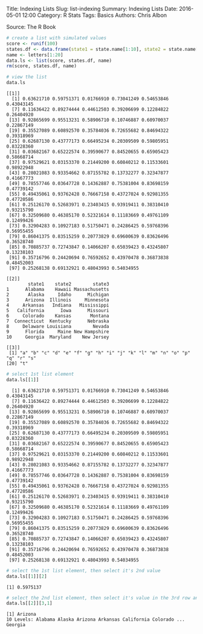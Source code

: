 Title: Indexing Lists
Slug: list-indexing
Summary: Indexing Lists
Date: 2016-05-01 12:00
Category: R Stats
Tags: Basics
Authors: Chris Albon


Source: The R Book


```R
# create a list with simulated values
score <- runif(100)
states.df <- data.frame(state1 = state.name[1:10], state2 = state.name[11:20], state3 = state.name[21:30])
name <- letters[1:20]
data.ls <- list(score, states.df, name)
rm(score, states.df, name)
```


```R
# view the list
data.ls
```




    [[1]]
      [1] 0.63621710 0.59751371 0.01766910 0.73041249 0.54653846 0.43043145
      [7] 0.11636422 0.89274444 0.44612503 0.39206699 0.12284822 0.26404920
     [13] 0.92865699 0.95513231 0.58906710 0.10746887 0.60970037 0.22867149
     [19] 0.35527089 0.60892570 0.35784036 0.72655682 0.84694322 0.39318969
     [25] 0.62687130 0.43777173 0.66495234 0.20309509 0.59805951 0.83228360
     [31] 0.03682167 0.65222574 0.39590677 0.84520655 0.65905423 0.58668714
     [37] 0.97529621 0.03153370 0.21449200 0.60840212 0.11533601 0.98922948
     [43] 0.28021083 0.93354662 0.87155782 0.13732277 0.32347877 0.41667773
     [49] 0.78557746 0.03647728 0.14362887 0.75381004 0.83698159 0.47739142
     [55] 0.49435061 0.93762428 0.76667158 0.43727024 0.92981355 0.47720586
     [61] 0.25126170 0.52683971 0.23403415 0.93919411 0.38310410 0.93215790
     [67] 0.32509680 0.46385170 0.52321614 0.11183669 0.49761109 0.12499426
     [73] 0.32904283 0.10927183 0.51750471 0.24286425 0.59768396 0.56955455
     [79] 0.86041375 0.83515259 0.20773829 0.69600639 0.83626496 0.36528740
     [85] 0.70885737 0.72743847 0.14066207 0.65039423 0.43245807 0.13238103
     [91] 0.35716796 0.24420694 0.76592652 0.43970478 0.36873838 0.48452003
     [97] 0.25268138 0.69132921 0.48043993 0.54034955

    [[2]]
            state1    state2        state3
    1      Alabama    Hawaii Massachusetts
    2       Alaska     Idaho      Michigan
    3      Arizona  Illinois     Minnesota
    4     Arkansas   Indiana   Mississippi
    5   California      Iowa      Missouri
    6     Colorado    Kansas       Montana
    7  Connecticut  Kentucky      Nebraska
    8     Delaware Louisiana        Nevada
    9      Florida     Maine New Hampshire
    10     Georgia  Maryland    New Jersey

    [[3]]
     [1] "a" "b" "c" "d" "e" "f" "g" "h" "i" "j" "k" "l" "m" "n" "o" "p" "q" "r" "s"
    [20] "t"





```R
# select 1st list element
data.ls[[1]]
```




      [1] 0.63621710 0.59751371 0.01766910 0.73041249 0.54653846 0.43043145
      [7] 0.11636422 0.89274444 0.44612503 0.39206699 0.12284822 0.26404920
     [13] 0.92865699 0.95513231 0.58906710 0.10746887 0.60970037 0.22867149
     [19] 0.35527089 0.60892570 0.35784036 0.72655682 0.84694322 0.39318969
     [25] 0.62687130 0.43777173 0.66495234 0.20309509 0.59805951 0.83228360
     [31] 0.03682167 0.65222574 0.39590677 0.84520655 0.65905423 0.58668714
     [37] 0.97529621 0.03153370 0.21449200 0.60840212 0.11533601 0.98922948
     [43] 0.28021083 0.93354662 0.87155782 0.13732277 0.32347877 0.41667773
     [49] 0.78557746 0.03647728 0.14362887 0.75381004 0.83698159 0.47739142
     [55] 0.49435061 0.93762428 0.76667158 0.43727024 0.92981355 0.47720586
     [61] 0.25126170 0.52683971 0.23403415 0.93919411 0.38310410 0.93215790
     [67] 0.32509680 0.46385170 0.52321614 0.11183669 0.49761109 0.12499426
     [73] 0.32904283 0.10927183 0.51750471 0.24286425 0.59768396 0.56955455
     [79] 0.86041375 0.83515259 0.20773829 0.69600639 0.83626496 0.36528740
     [85] 0.70885737 0.72743847 0.14066207 0.65039423 0.43245807 0.13238103
     [91] 0.35716796 0.24420694 0.76592652 0.43970478 0.36873838 0.48452003
     [97] 0.25268138 0.69132921 0.48043993 0.54034955




```R
# select the 1st list element, then select it's 2nd value
data.ls[[1]][2]
```




    [1] 0.5975137




```R
# select the 2nd list element, then select it's value in the 3rd row and 1st column
data.ls[[2]][3,1]
```




    [1] Arizona
    10 Levels: Alabama Alaska Arizona Arkansas California Colorado ... Georgia
